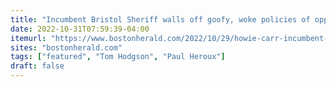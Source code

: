 ```yaml
---
title: "Incumbent Bristol Sheriff walls off goofy, woke policies of opponent"
date: 2022-10-31T07:59:39-04:00
itemurl: "https://www.bostonherald.com/2022/10/29/howie-carr-incumbent-bristol-sheriff-walls-off-goofy-woke-policies-of-opponent/"
sites: "bostonherald.com"
tags: ["featured", "Tom Hodgson", "Paul Heroux"]
draft: false
---
```


